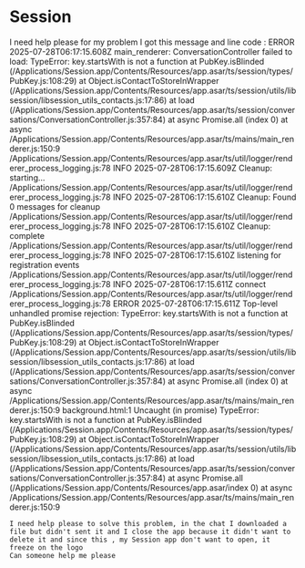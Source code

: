 # Session
I need help please for my problem
I got this message and line code : 
ERROR 2025-07-28T06:17:15.608Z main_renderer: ConversationController failed to load: TypeError: key.startsWith is not a function
    at PubKey.isBlinded (/Applications/Session.app/Contents/Resources/app.asar/ts/session/types/PubKey.js:108:29)
    at Object.isContactToStoreInWrapper (/Applications/Session.app/Contents/Resources/app.asar/ts/session/utils/libsession/libsession_utils_contacts.js:17:86)
    at load (/Applications/Session.app/Contents/Resources/app.asar/ts/session/conversations/ConversationController.js:357:84)
    at async Promise.all (index 0)
    at async /Applications/Session.app/Contents/Resources/app.asar/ts/mains/main_renderer.js:150:9
/Applications/Session.app/Contents/Resources/app.asar/ts/util/logger/renderer_process_logging.js:78 INFO  2025-07-28T06:17:15.609Z Cleanup: starting...
/Applications/Session.app/Contents/Resources/app.asar/ts/util/logger/renderer_process_logging.js:78 INFO  2025-07-28T06:17:15.610Z Cleanup: Found 0 messages for cleanup
/Applications/Session.app/Contents/Resources/app.asar/ts/util/logger/renderer_process_logging.js:78 INFO  2025-07-28T06:17:15.610Z Cleanup: complete
/Applications/Session.app/Contents/Resources/app.asar/ts/util/logger/renderer_process_logging.js:78 INFO  2025-07-28T06:17:15.610Z listening for registration events
/Applications/Session.app/Contents/Resources/app.asar/ts/util/logger/renderer_process_logging.js:78 INFO  2025-07-28T06:17:15.611Z connect
/Applications/Session.app/Contents/Resources/app.asar/ts/util/logger/renderer_process_logging.js:78 ERROR 2025-07-28T06:17:15.611Z Top-level unhandled promise rejection: TypeError: key.startsWith is not a function
    at PubKey.isBlinded (/Applications/Session.app/Contents/Resources/app.asar/ts/session/types/PubKey.js:108:29)
    at Object.isContactToStoreInWrapper (/Applications/Session.app/Contents/Resources/app.asar/ts/session/utils/libsession/libsession_utils_contacts.js:17:86)
    at load (/Applications/Session.app/Contents/Resources/app.asar/ts/session/conversations/ConversationController.js:357:84)
    at async Promise.all (index 0)
    at async /Applications/Session.app/Contents/Resources/app.asar/ts/mains/main_renderer.js:150:9
background.html:1 Uncaught (in promise) TypeError: key.startsWith is not a function
    at PubKey.isBlinded (/Applications/Session.app/Contents/Resources/app.asar/ts/session/types/PubKey.js:108:29)
    at Object.isContactToStoreInWrapper (/Applications/Session.app/Contents/Resources/app.asar/ts/session/utils/libsession/libsession_utils_contacts.js:17:86)
    at load (/Applications/Session.app/Contents/Resources/app.asar/ts/session/conversations/ConversationController.js:357:84)
    at async Promise.all (/Applications/Session.app/Contents/Resources/app.asar/index 0)
    at async /Applications/Session.app/Contents/Resources/app.asar/ts/mains/main_renderer.js:150:9

    I need help please to solve this problem, in the chat I downloaded a file but didn't sent it and I close the app because it didn't want to delete it and since this , my Session app don't want to open, it freeze on the logo
    Can someone help me please
